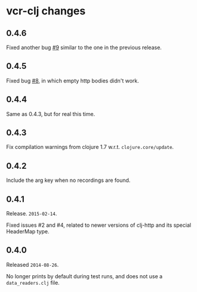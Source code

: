 # vcr-clj changes

## 0.4.6

Fixed another bug [#9](https://github.com/gfredericks/vcr-clj/pull/9)
similar to the one in the previous release.

## 0.4.5

Fixed bug [#8](https://github.com/gfredericks/vcr-clj/pull/8), in which empty http bodies didn't work.

## 0.4.4

Same as 0.4.3, but for real this time.

## 0.4.3

Fix compilation warnings from clojure 1.7 w.r.t. `clojure.core/update`.

## 0.4.2

Include the arg key when no recordings are found.

## 0.4.1

Release. `2015-02-14`.

Fixed issues #2 and #4, related to newer versions of clj-http and its
special HeaderMap type.

## 0.4.0

Released `2014-08-26`.

No longer prints by default during test runs, and does not use a
`data_readers.clj` file.
